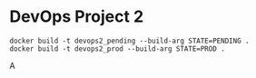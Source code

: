 # DevOps Project 2

```
docker build -t devops2_pending --build-arg STATE=PENDING .
docker build -t devops2_prod --build-arg STATE=PROD .
```

A